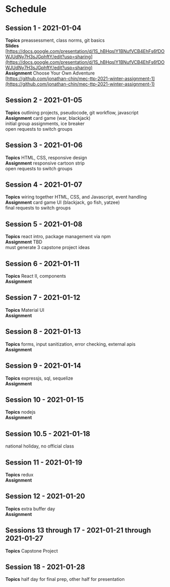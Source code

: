 # Schedule

## Session 1 - 2021-01-04
**Topics** preassessment, class norms, git basics  
**Slides** [https://docs.google.com/presentation/d/1S_hBHqsIY1BNufVCB4EhFs6fDOWJUdNy7H3sJGphftY/edit?usp=sharing](https://docs.google.com/presentation/d/1S_hBHqsIY1BNufVCB4EhFs6fDOWJUdNy7H3sJGphftY/edit?usp=sharing)  
**Assignment** Choose Your Own Adventure  
[https://github.com/jonathan-chin/mec-ttp-2021-winter-assignment-1](https://github.com/jonathan-chin/mec-ttp-2021-winter-assignment-1)

## Session 2 - 2021-01-05
**Topics** outlining projects, pseudocode, git workflow, javascript  
**Assignment** card game (war, blackjack)  
initial group assignments, ice breaker  
open requests to switch groups

## Session 3 - 2021-01-06
**Topics** HTML, CSS, responsive design  
**Assignment** responsive cartoon strip  
open requests to switch groups

## Session 4 - 2021-01-07
**Topics** wiring together HTML, CSS, and Javascript, event handling  
**Assignment** card game UI (blackjack, go fish, yatzee)  
final requests to switch groups

## Session 5 - 2021-01-08
**Topics** react intro, package management via npm  
**Assignment** TBD  
must generate 3 capstone project ideas

## Session 6 - 2021-01-11
**Topics** React II, components  
**Assignment** 

## Session 7 - 2021-01-12
**Topics** Material UI  
**Assignment** 

## Session 8 - 2021-01-13
**Topics** forms, input sanitization, error checking, external apis  
**Assignment** 

## Session 9 - 2021-01-14
**Topics** expressjs, sql, sequelize  
**Assignment** 

## Session 10 - 2021-01-15
**Topics** nodejs  
**Assignment** 

## Session 10.5 - 2021-01-18
national holiday, no official class

## Session 11 - 2021-01-19
**Topics** redux  
**Assignment** 

## Session 12 - 2021-01-20
**Topics** extra buffer day  
**Assignment** 

## Sessions 13 through 17 - 2021-01-21 through 2021-01-27
**Topics** Capstone Project

## Session 18 - 2021-01-28
**Topics** half day for final prep, other half for presentation